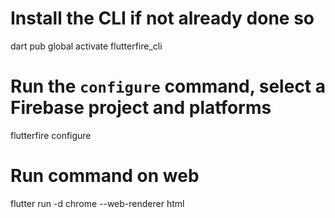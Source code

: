 # Install the CLI if not already done so

dart pub global activate flutterfire_cli

# Run the `configure` command, select a Firebase project and platforms

flutterfire configure

# Run command on web

flutter run -d chrome --web-renderer html
